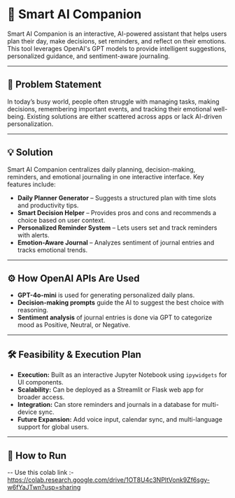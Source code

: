 # 🤖 Smart AI Companion

Smart AI Companion is an interactive, AI-powered assistant that helps users plan their day, make decisions, set reminders, and reflect on their emotions. This tool leverages OpenAI's GPT models to provide intelligent suggestions, personalized guidance, and sentiment-aware journaling.

---

## 📝 Problem Statement
In today’s busy world, people often struggle with managing tasks, making decisions, remembering important events, and tracking their emotional well-being. Existing solutions are either scattered across apps or lack AI-driven personalization.

---

## 💡 Solution
Smart AI Companion centralizes daily planning, decision-making, reminders, and emotional journaling in one interactive interface. Key features include:

- **Daily Planner Generator** – Suggests a structured plan with time slots and productivity tips.
- **Smart Decision Helper** – Provides pros and cons and recommends a choice based on user context.
- **Personalized Reminder System** – Lets users set and track reminders with alerts.
- **Emotion-Aware Journal** – Analyzes sentiment of journal entries and tracks emotional trends.

---

## ⚙️ How OpenAI APIs Are Used
- **GPT-4o-mini** is used for generating personalized daily plans.
- **Decision-making prompts** guide the AI to suggest the best choice with reasoning.
- **Sentiment analysis** of journal entries is done via GPT to categorize mood as Positive, Neutral, or Negative.

---

## 🛠 Feasibility & Execution Plan
- **Execution:** Built as an interactive Jupyter Notebook using `ipywidgets` for UI components.
- **Scalability:** Can be deployed as a Streamlit or Flask web app for broader access.  
- **Integration:** Can store reminders and journals in a database for multi-device sync.  
- **Future Expansion:** Add voice input, calendar sync, and multi-language support for global users.

---

## 🚀 How to Run
-- Use this colab link :- https://colab.research.google.com/drive/1OT8U4c3NPltVonk9Zf6sgy-w6fYaJTwn?usp=sharing
